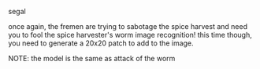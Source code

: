 segal

once again, the fremen are trying to sabotage the spice harvest and need you to fool the spice harvester's worm image recognition! this time though, you need to generate a 20x20 patch to add to the image.

NOTE: the model is the same as attack of the worm
